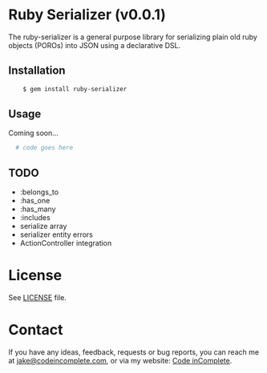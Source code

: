 # Ruby Serializer (v0.0.1)

The ruby-serializer is a general purpose library for serializing plain old
ruby objects (POROs) into JSON using a declarative DSL. 

## Installation

```bash
    $ gem install ruby-serializer
```

## Usage

Coming soon...

```ruby
  # code goes here
```

## TODO

  * :belongs_to
  * :has_one
  * :has_many
  * :includes
  * serialize array
  * serializer entity errors
  * ActionController integration
 
License
=======

See [LICENSE](https://github.com/jakesgordon/ruby-serializer/blob/master/LICENSE) file.

Contact
=======

If you have any ideas, feedback, requests or bug reports, you can reach me at
[jake@codeincomplete.com](mailto:jake@codeincomplete.com), or via
my website: [Code inComplete](http://codeincomplete.com).

